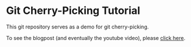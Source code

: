 # Git Cherry-Picking Tutorial

This git repository serves as a demo for git cherry-picking.

To see the blogpost (and eventually the youtube video), please [click here](https://www.srcmake.com/home/git-cherry-picking).